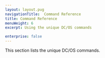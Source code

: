 ```yaml
---
layout: layout.pug
navigationTitle:  Command Reference
title: Command Reference
menuWeight: 6
excerpt: Using the unique DC/OS commands

enterprise: false
---
```


<!-- The source repository for this topic is https://github.com/dcos/dcos-docs-site -->

This section lists the unique DC/OS commands.
